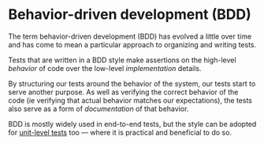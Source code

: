 # Behavior-driven development (BDD)

The term behavior-driven development (BDD) has evolved a little over time and has come to mean a particular approach to organizing and writing tests.

Tests that are written in a BDD style make assertions on the high-level _behavior_ of code over the low-level _implementation_ details.

By structuring our tests around the behavior of the system, our tests start to serve another purpose. As well as verifying the correct behavior of the code (ie verifying that actual behavior matches our expectations), the tests also serve as a form of _documentation_ of that behavior.

BDD is mostly widely used in end-to-end tests, but the style can be adopted for [unit-level tests](/standards/testing/runtime/bdd/unit) too — where it is practical and beneficial to do so.
